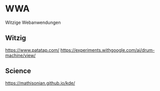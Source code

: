 # WWA
Witzige Webanwendungen

## Witzig
https://www.patatap.com/
https://experiments.withgoogle.com/ai/drum-machine/view/

## Science
https://mathisonian.github.io/kde/
